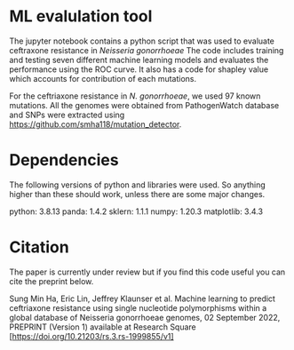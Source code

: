 # ML evalulation tool
The jupyter notebook contains a python script that was used to evaluate ceftraxone resistance in *Neisseria gonorrhoeae*
The code includes training and testing seven different machine learning models and evaluates the performance using the ROC curve.
It also has a code for shapley value which accounts for contribution of each mutations.

For the ceftriaxone resistance in *N. gonorrhoeae*, we used 97 known mutations. All the genomes were obtained from PathogenWatch database and SNPs were extracted using https://github.com/smha118/mutation_detector.



# Dependencies
The following versions of python and libraries were used. 
So anything higher than these should work, unless there are some major changes.

python: 3.8.13
panda: 1.4.2
sklern: 1.1.1
numpy: 1.20.3
matplotlib: 3.4.3



# Citation
The paper is currently under review but if you find this code useful you can cite the preprint below.

Sung Min Ha, Eric Lin, Jeffrey Klaunser et al. Machine learning to predict ceftriaxone resistance using single nucleotide polymorphisms within a global database of Neisseria gonorrhoeae genomes, 02 September 2022, PREPRINT (Version 1) available at Research Square [https://doi.org/10.21203/rs.3.rs-1999855/v1]

